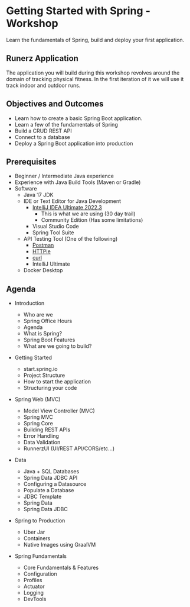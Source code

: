 # Getting Started with Spring - Workshop

Learn the fundamentals of Spring, build and deploy your first application.

## Runerz Application

The application you will build during this workshop revolves around the domain of tracking physical fitness. In the first iteration of it we will use it track indoor and outdoor runs.

## Objectives and Outcomes

- Learn how to create a basic Spring Boot application.
- Learn a few of the fundamentals of Spring
- Build a CRUD REST API
- Connect to a database
- Deploy a Spring Boot application into production

## Prerequisites

- Beginner / Intermediate Java experience
- Experience with Java Build Tools (Maven or Gradle)
- Software
  - Java 17 JDK
  - IDE or Text Editor for Java Development
    - [IntelliJ IDEA Ultimate 2022.3](https://www.jetbrains.com/idea/download/)
      - This is what we are using (30 day trail)
      - Community Edition (Has some limitations)
    - Visual Studio Code
    - Spring Tool Suite
  - API Testing Tool (One of the following)
    - [Postman](https://www.postman.com/product/rest-client/)
    - [HTTPie](https://httpie.io/)
    - [curl](https://curl.se/)
    - IntelliJ Ultimate
  - Docker Desktop

## Agenda

- Introduction
  - Who are we
  - Spring Office Hours
  - Agenda
  - What is Spring?
  - Spring Boot Features
  - What are we going to build?
- Getting Started
  - start.spring.io
  - Project Structure
  - How to start the application
  - Structuring your code
- Spring Web (MVC)
  - Model View Controller (MVC)
  - Spring MVC
  - Spring Core
  - Building REST APIs
  - Error Handling
  - Data Validation
  - RunnerzUI (UI/REST API/CORS/etc...)
- Data
  - Java + SQL Databases
  - Spring Data JDBC API
  - Configuring a Datasource
  - Populate a Database
  - JDBC Template
  - Spring Data
  - Spring Data JDBC
- Spring to Production
  - Uber Jar
  - Containers
  - Native Images using GraalVM

- Spring Fundamentals
  - Core Fundamentals & Features
  - Configuration
  - Profiles
  - Actuator
  - Logging
  - DevTools

